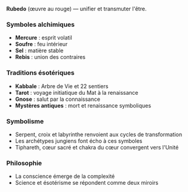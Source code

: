**Rubedo** (œuvre au rouge) — unifier et transmuter l'être.

### Symboles alchimiques
- **Mercure** : esprit volatil
- **Soufre** : feu intérieur
- **Sel** : matière stable
- **Rebis** : union des contraires

### Traditions ésotériques
- **Kabbale** : Arbre de Vie et 22 sentiers
- **Tarot** : voyage initiatique du Mat à la renaissance
- **Gnose** : salut par la connaissance
- **Mystères antiques** : mort et renaissance symboliques

### Symbolisme
- Serpent, croix et labyrinthe renvoient aux cycles de transformation
- Les archétypes jungiens font écho à ces symboles
- Tiphareth, cœur sacré et chakra du cœur convergent vers l'Unité

### Philosophie
- La conscience émerge de la complexité
- Science et ésotérisme se répondent comme deux miroirs
